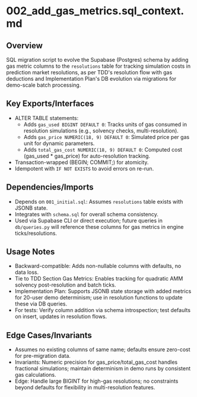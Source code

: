# 002_add_gas_metrics.sql_context.md

## Overview
SQL migration script to evolve the Supabase (Postgres) schema by adding gas metric columns to the `resolutions` table for tracking simulation costs in prediction market resolutions, as per TDD's resolution flow with gas deductions and Implementation Plan's DB evolution via migrations for demo-scale batch processing.

## Key Exports/Interfaces
- ALTER TABLE statements:
  - Adds `gas_used BIGINT DEFAULT 0`: Tracks units of gas consumed in resolution simulations (e.g., solvency checks, multi-resolution).
  - Adds `gas_price NUMERIC(18, 9) DEFAULT 0`: Simulated price per gas unit for dynamic parameters.
  - Adds `total_gas_cost NUMERIC(18, 9) DEFAULT 0`: Computed cost (gas_used * gas_price) for auto-resolution tracking.
- Transaction-wrapped (BEGIN; COMMIT;) for atomicity.
- Idempotent with `IF NOT EXISTS` to avoid errors on re-run.

## Dependencies/Imports
- Depends on `001_initial.sql`: Assumes `resolutions` table exists with JSONB state.
- Integrates with `schema.sql` for overall schema consistency.
- Used via Supabase CLI or direct execution; future queries in `db/queries.py` will reference these columns for gas metrics in engine ticks/resolutions.

## Usage Notes
- Backward-compatible: Adds non-nullable columns with defaults, no data loss.
- Tie to TDD Section Gas Metrics: Enables tracking for quadratic AMM solvency post-resolution and batch ticks.
- Implementation Plan: Supports JSONB state storage with added metrics for 20-user demo determinism; use in resolution functions to update these via DB queries.
- For tests: Verify column addition via schema introspection; test defaults on insert, updates in resolution flows.

## Edge Cases/Invariants
- Assumes no existing columns of same name; defaults ensure zero-cost for pre-migration data.
- Invariants: Numeric precision for gas_price/total_gas_cost handles fractional simulations; maintain determinism in demo runs by consistent gas calculations.
- Edge: Handle large BIGINT for high-gas resolutions; no constraints beyond defaults for flexibility in multi-resolution features.